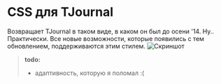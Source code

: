 # CSS для TJournal
Возвращает TJournal в таком виде, в каком он был до осени '14. Ну.. Практически. 
Все новые возможности, которые появились с тем обновлением, поддерживаются этим стилем.
![Скриншот](http://i.imgur.com/IhUpfXZ.png)

>**todo:**
>- адаптивность, которую я поломал :(

